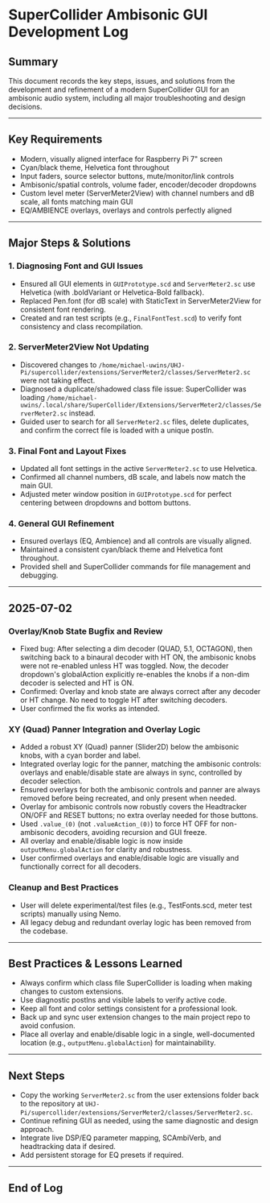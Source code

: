 # SuperCollider Ambisonic GUI Development Log

## Summary
This document records the key steps, issues, and solutions from the development and refinement of a modern SuperCollider GUI for an ambisonic audio system, including all major troubleshooting and design decisions.

---

## Key Requirements
- Modern, visually aligned interface for Raspberry Pi 7" screen
- Cyan/black theme, Helvetica font throughout
- Input faders, source selector buttons, mute/monitor/link controls
- Ambisonic/spatial controls, volume fader, encoder/decoder dropdowns
- Custom level meter (ServerMeter2View) with channel numbers and dB scale, all fonts matching main GUI
- EQ/AMBIENCE overlays, overlays and controls perfectly aligned

---

## Major Steps & Solutions

### 1. Diagnosing Font and GUI Issues
- Ensured all GUI elements in `GUIPrototype.scd` and `ServerMeter2.sc` use Helvetica (with .boldVariant or Helvetica-Bold fallback).
- Replaced Pen.font (for dB scale) with StaticText in ServerMeter2View for consistent font rendering.
- Created and ran test scripts (e.g., `FinalFontTest.scd`) to verify font consistency and class recompilation.

### 2. ServerMeter2View Not Updating
- Discovered changes to `/home/michael-uwins/UHJ-Pi/supercollider/extensions/ServerMeter2/classes/ServerMeter2.sc` were not taking effect.
- Diagnosed a duplicate/shadowed class file issue: SuperCollider was loading `/home/michael-uwins/.local/share/SuperCollider/Extensions/ServerMeter2/classes/ServerMeter2.sc` instead.
- Guided user to search for all `ServerMeter2.sc` files, delete duplicates, and confirm the correct file is loaded with a unique postln.

### 3. Final Font and Layout Fixes
- Updated all font settings in the active `ServerMeter2.sc` to use Helvetica.
- Confirmed all channel numbers, dB scale, and labels now match the main GUI.
- Adjusted meter window position in `GUIPrototype.scd` for perfect centering between dropdowns and bottom buttons.

### 4. General GUI Refinement
- Ensured overlays (EQ, Ambience) and all controls are visually aligned.
- Maintained a consistent cyan/black theme and Helvetica font throughout.
- Provided shell and SuperCollider commands for file management and debugging.

---

## 2025-07-02

### Overlay/Knob State Bugfix and Review
- Fixed bug: After selecting a dim decoder (QUAD, 5.1, OCTAGON), then switching back to a binaural decoder with HT ON, the ambisonic knobs were not re-enabled unless HT was toggled. Now, the decoder dropdown's globalAction explicitly re-enables the knobs if a non-dim decoder is selected and HT is ON.
- Confirmed: Overlay and knob state are always correct after any decoder or HT change. No need to toggle HT after switching decoders.
- User confirmed the fix works as intended.

### XY (Quad) Panner Integration and Overlay Logic
- Added a robust XY (Quad) panner (Slider2D) below the ambisonic knobs, with a cyan border and label.
- Integrated overlay logic for the panner, matching the ambisonic controls: overlays and enable/disable state are always in sync, controlled by decoder selection.
- Ensured overlays for both the ambisonic controls and panner are always removed before being recreated, and only present when needed.
- Overlay for ambisonic controls now robustly covers the Headtracker ON/OFF and RESET buttons; no extra overlay needed for those buttons.
- Used `.value_(0)` (not `.valueAction_(0)`) to force HT OFF for non-ambisonic decoders, avoiding recursion and GUI freeze.
- All overlay and enable/disable logic is now inside `outputMenu.globalAction` for clarity and robustness.
- User confirmed overlays and enable/disable logic are visually and functionally correct for all decoders.

### Cleanup and Best Practices
- User will delete experimental/test files (e.g., TestFonts.scd, meter test scripts) manually using Nemo.
- All legacy debug and redundant overlay logic has been removed from the codebase.

---

## Best Practices & Lessons Learned
- Always confirm which class file SuperCollider is loading when making changes to custom extensions.
- Use diagnostic postlns and visible labels to verify active code.
- Keep all font and color settings consistent for a professional look.
- Back up and sync user extension changes to the main project repo to avoid confusion.
- Place all overlay and enable/disable logic in a single, well-documented location (e.g., `outputMenu.globalAction`) for maintainability.

---

## Next Steps
- Copy the working `ServerMeter2.sc` from the user extensions folder back to the repository at `UHJ-Pi/supercollider/extensions/ServerMeter2/classes/ServerMeter2.sc`.
- Continue refining GUI as needed, using the same diagnostic and design approach.
- Integrate live DSP/EQ parameter mapping, SCAmbiVerb, and headtracking data if desired.
- Add persistent storage for EQ presets if required.

---

## End of Log
